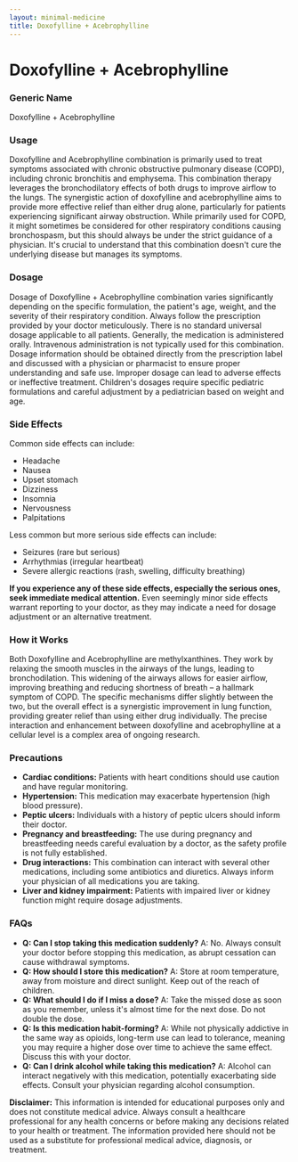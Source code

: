 ```yaml
---
layout: minimal-medicine
title: Doxofylline + Acebrophylline
---
```


# Doxofylline + Acebrophylline
### Generic Name
Doxofylline + Acebrophylline

### Usage
Doxofylline and Acebrophylline combination is primarily used to treat symptoms associated with chronic obstructive pulmonary disease (COPD), including chronic bronchitis and emphysema.  This combination therapy leverages the bronchodilatory effects of both drugs to improve airflow to the lungs.  The synergistic action of doxofylline and acebrophylline aims to provide more effective relief than either drug alone, particularly for patients experiencing significant airway obstruction.  While primarily used for COPD, it might sometimes be considered for other respiratory conditions causing bronchospasm, but this should always be under the strict guidance of a physician.  It's crucial to understand that this combination doesn't cure the underlying disease but manages its symptoms.

### Dosage
Dosage of Doxofylline + Acebrophylline combination varies significantly depending on the specific formulation, the patient's age, weight, and the severity of their respiratory condition.  Always follow the prescription provided by your doctor meticulously.  There is no standard universal dosage applicable to all patients.   Generally, the medication is administered orally.  Intravenous administration is not typically used for this combination.  Dosage information should be obtained directly from the prescription label and discussed with a physician or pharmacist to ensure proper understanding and safe use.  Improper dosage can lead to adverse effects or ineffective treatment.  Children's dosages require specific pediatric formulations and careful adjustment by a pediatrician based on weight and age.

### Side Effects
Common side effects can include:

*   Headache
*   Nausea
*   Upset stomach
*   Dizziness
*   Insomnia
*   Nervousness
*   Palpitations

Less common but more serious side effects can include:

*   Seizures (rare but serious)
*   Arrhythmias (irregular heartbeat)
*   Severe allergic reactions (rash, swelling, difficulty breathing)

**If you experience any of these side effects, especially the serious ones, seek immediate medical attention.**  Even seemingly minor side effects warrant reporting to your doctor, as they may indicate a need for dosage adjustment or an alternative treatment.


### How it Works
Both Doxofylline and Acebrophylline are methylxanthines. They work by relaxing the smooth muscles in the airways of the lungs, leading to bronchodilation.  This widening of the airways allows for easier airflow, improving breathing and reducing shortness of breath – a hallmark symptom of COPD.  The specific mechanisms differ slightly between the two, but the overall effect is a synergistic improvement in lung function, providing greater relief than using either drug individually.  The precise interaction and enhancement between doxofylline and acebrophylline at a cellular level is a complex area of ongoing research.


### Precautions
*   **Cardiac conditions:** Patients with heart conditions should use caution and have regular monitoring.
*   **Hypertension:**  This medication may exacerbate hypertension (high blood pressure).
*   **Peptic ulcers:**  Individuals with a history of peptic ulcers should inform their doctor.
*   **Pregnancy and breastfeeding:** The use during pregnancy and breastfeeding needs careful evaluation by a doctor, as the safety profile is not fully established.
*   **Drug interactions:** This combination can interact with several other medications, including some antibiotics and diuretics. Always inform your physician of all medications you are taking.
*   **Liver and kidney impairment:** Patients with impaired liver or kidney function might require dosage adjustments.


### FAQs
*   **Q: Can I stop taking this medication suddenly?** A: No. Always consult your doctor before stopping this medication, as abrupt cessation can cause withdrawal symptoms.
*   **Q: How should I store this medication?** A: Store at room temperature, away from moisture and direct sunlight. Keep out of the reach of children.
*   **Q: What should I do if I miss a dose?** A: Take the missed dose as soon as you remember, unless it's almost time for the next dose.  Do not double the dose.
*   **Q: Is this medication habit-forming?** A: While not physically addictive in the same way as opioids, long-term use can lead to tolerance, meaning you may require a higher dose over time to achieve the same effect. Discuss this with your doctor.
*   **Q:  Can I drink alcohol while taking this medication?** A: Alcohol can interact negatively with this medication, potentially exacerbating side effects. Consult your physician regarding alcohol consumption.


**Disclaimer:** This information is intended for educational purposes only and does not constitute medical advice. Always consult a healthcare professional for any health concerns or before making any decisions related to your health or treatment.  The information provided here should not be used as a substitute for professional medical advice, diagnosis, or treatment.
